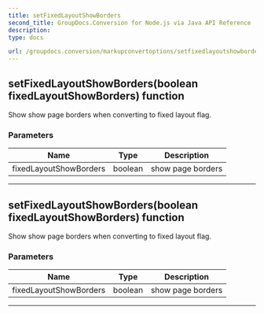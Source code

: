 ```yaml
---
title: setFixedLayoutShowBorders
second_title: GroupDocs.Conversion for Node.js via Java API Reference
description: 
type: docs

url: /groupdocs.conversion/markupconvertoptions/setfixedlayoutshowborders/
---
```


## setFixedLayoutShowBorders(boolean fixedLayoutShowBorders)  function
Show show page borders when converting to fixed layout flag.

### Parameters

| Name | Type | Description |
| --- | --- | --- |
| fixedLayoutShowBorders | boolean | show page borders |


---


## setFixedLayoutShowBorders(boolean fixedLayoutShowBorders)  function
Show show page borders when converting to fixed layout flag.

### Parameters

| Name | Type | Description |
| --- | --- | --- |
| fixedLayoutShowBorders | boolean | show page borders |


---


